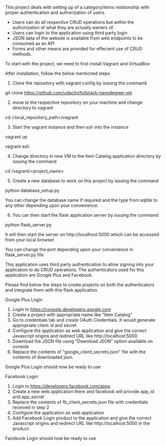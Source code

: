 This project deals with setting up of a category/items relationship with proper authentication and authorization of users.

- Users can do all respective CRUD operations but within the authorization of what they are actually owners of.
- Users can login to the application using third party login
- JSON data of the website is available from web endpoints to be consumed as an API
- Forms and other means are provided for effecient use of CRUD methods.

To start with the project, we need to first install Vagrant and VirtualBox

After installation, follow the below mentioned steps

1) Clone the repository with vagrant config by issuing the command

git clone https://github.com/udacity/fullstack-nanodegree-vm

2) move to the respective repository on your machine and change directory to vagrant

cd <local_repository_path>/vagrant

3) Start the vagrant instance and then ssh into the instance

vagrant up

vagrant ssh

4) Change directory in new VM to the Item Catalog application directory by issuing the command

cd /vagrant/<project_name>

5) Create a new database to work on this project by issuing the command 

python database_setup.py

You can change the database name if required and the type from sqllite to any other depending upon your convenience.

6) You can then start the flask application server by issuing the command 

python flask_server.py

It will then start the server on http://localhost:5000 which can be accessed from your local browser.

You can change the port depending upon your convenience in flask_server.py file

This application uses third party authentication to allow signing into your application to do CRUD operations. The authenticators used for this application are Google Plus and Facebook.

Please find below the steps to create projects on both the authenticators and integrate them with this flask application.

Google Plus Login

1) Login to https://console.developers.google.com
2) Create a project with appropriate name like "Item Catalog"
3) Go to credentials tab and create OAuth Credentials. It would generate appropriate client id and secret
4) Configure the application as web application and give the correct Javascript origins and redirect URL like
http://localhost:5000
5) Download the JSON file using "Download JSON" option available on console
6) Replace the contents of "google_client_secrets.json" file with the contents of downloaded json.

Google Plus Login should now be ready to use

Facebook Login

1) Login to https://developers.facebook.com/apps
2) Create a new web application there and facebook will provide app_id and app_secret
3) Replace the contents of fb_client_secrets.json file with credentials received in step 2
4) Configure the application as web application
5) Add Facebook Login product to the application and give the correct Javascript origins and redirect URL like http://localhost:5000 in the product.

Facebook Login should now be ready to use